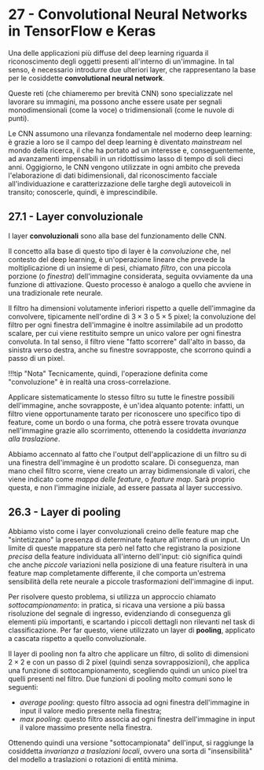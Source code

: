# 27 - Convolutional Neural Networks in TensorFlow e Keras

Una delle applicazioni più diffuse del deep learning riguarda il riconoscimento degli oggetti presenti all'interno di un'immagine. In tal senso, è necessario introdurre due ulteriori layer, che rappresentano la base per le cosiddette **convolutional neural network**.

Queste reti (che chiameremo per brevità CNN) sono specializzate nel lavorare su immagini, ma possono anche essere usate per segnali monodimensionali (come la voce) o tridimensionali (come le nuvole di punti).

Le CNN assumono una rilevanza fondamentale nel moderno deep learning: è grazie a loro se il campo del deep learning è diventato *mainstream* nel mondo della ricerca, il che ha portato ad un interesse e, conseguentemente, ad avanzamenti impensabili in un ridottissimo lasso di tempo di soli dieci anni. Oggigiorno, le CNN vengono utilizzate in ogni ambito che preveda l'elaborazione di dati bidimensionali, dal riconoscimento facciale all'individuazione e caratterizzazione delle targhe degli autoveicoli in transito; conoscerle, quindi, è imprescindibile.

## 27.1 - Layer convoluzionale

I layer **convoluzionali** sono alla base del funzionamento delle CNN.

Il concetto alla base di questo tipo di layer è la *convoluzione* che, nel contesto del deep learning, è un'operazione lineare che prevede la moltiplicazione di un insieme di pesi, chiamato *filtro*, con una piccola porzione (o *finestra*) dell'immagine considerata, seguita ovviamente da una funzione di attivazione. Questo processo è analogo a quello che avviene in una tradizionale rete neurale.

Il filtro ha dimensioni volutamente inferiori rispetto a quelle dell'immagine da convolvere, tipicamente nell'ordine di $3 \times 3$ o $5 \times 5$ pixel; la convoluzione del filtro per ogni finestra dell'immagine è inoltre assimilabile ad un prodotto scalare, per cui viene restituito sempre un unico valore per ogni finestra convoluta. In tal senso, il filtro viene "fatto scorrere" dall'alto in basso, da sinistra verso destra, anche su finestre sovrapposte, che scorrono quindi a passo di un pixel.

!!!tip "Nota"
    Tecnicamente, quindi, l'operazione definita come "convoluzione" è in realtà una cross-correlazione.

Applicare sistematicamente lo stesso filtro su tutte le finestre possibili dell'immagine, anche sovrapposte, è un'idea alquanto potente: infatti, un filtro viene opportunamente tarato per riconoscere uno specifico tipo di feature, come un bordo o una forma, che potrà essere trovata ovunque nell'immagine grazie allo scorrimento, ottenendo la cosiddetta *invarianza alla traslazione*.

Abbiamo accennato al fatto che l'output dell'applicazione di un filtro su di una finestra dell'immagine è un prodotto scalare. Di conseguenza, man mano cheil filtro scorre, viene creato un array bidimensionale di valori, che viene indicato come *mappa delle feature*, o *feature map*. Sarà proprio questa, e non l'immagine iniziale, ad essere passata al layer successivo.

## 26.3 - Layer di pooling

Abbiamo visto come i layer convoluzionali creino delle feature map che "sintetizzano" la presenza di determinate feature all'interno di un input. Un limite di queste mappature sta però nel fatto che registrano la posizione *precisa* della feature individuata all'interno dell'input: ciò significa quindi che anche *piccole* variazioni nella posizione di una feature risulterà in una feature map completamente differente, il che comporta un'estrema sensibilità della rete neurale a piccole trasformazioni dell'immagine di input.

Per risolvere questo problema, si utilizza un approccio chiamato *sottocampionamento*: in pratica, si ricava una versione a più bassa risoluzione del segnale di ingresso, evidenziando di conseguenza gli elementi più importanti, e scartando i piccoli dettagli non rilevanti nel task di classificazione. Per far questo, viene utilizzato un layer di **pooling**, applicato a cascata rispetto a quello convoluzionale.

Il layer di pooling non fa altro che applicare un filtro, di solito di dimensioni $2 \times 2$ e con un passo di $2$ pixel (quindi senza sovrapposizioni), che applica una funzione di sottocampionamento, scegliendo quindi un unico pixel tra quelli presenti nel filtro. Due funzioni di pooling molto comuni sono le seguenti:

* *average pooling*: questo filtro associa ad ogni finestra dell'immagine in input il valore medio presente nella finestra;
* *max pooling*: questo filtro associa ad ogni finestra dell'immagine in input il valore massimo presente nella finestra.

Ottenendo quindi una versione "sottocampionata" dell'input, si raggiunge la cosiddetta *invarianza a traslazioni locali*, ovvero una sorta di "insensibilità" del modello a traslazioni o rotazioni di entità minima.
